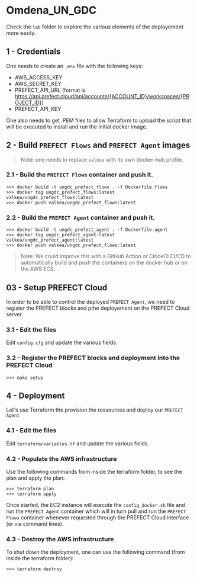# Omdena_UN_GDC

Check the `lab` folder to explore the various elements of the deployement more easily.

## 1 - Credentials
One needs to create an `.env` file with the following keys:
- AWS_ACCESS_KEY
- AWS_SECRET_KEY
- PREFECT_API_URL (format is https://api.prefect.cloud/api/accounts/{ACCOUNT_ID}/workspaces/{PROJECT_ID})
- PREFECT_API_KEY

One also needs to get .PEM files to allow Terraform to upload the script that will be executed to install and run the initial docker image.

## 2 - Build `PREFECT Flows` and `PREFECT Agent` images

> Note: one needs to replace `valkea` with its own docker-hub profile.

### 2.1 - Build the `PREFECT Flows` container and push it.
```code
>>> docker build -t ungdc_prefect_flows . -f Dockerfile.flows
>>> docker tag ungdc_prefect_flows:latest valkea/ungdc_prefect_flows:latest
>>> docker push valkea/ungdc_prefect_flows:latest
```

### 2.2 - Build the `PREFECT Agent` container and push it. 
```code
>>> docker build -t ungdc_prefect_agent . -f Dockerfile.agent
>>> docker tag ungdc_prefect_agent:latest valkea/ungdc_prefect_agent:latest
>>> docker push valkea/ungdc_prefect_flows:latest
```

> Note: We could improve this with a GitHub Action or CirlceCI CI/CD to automatically build and push the containers on the docker hub or on the AWS ECS.

## 03 - Setup PREFECT Cloud
In order to be able to control the deployed `PREFECT Agent`, we need to register the PREFECT blocks and pthe deployement on the PREFECT Cloud server.

### 3.1 - Edit the files
Edit `config.cfg` and update the various fields.

### 3.2 - Register the PREFECT blocks and deployment into the PREFECT Cloud
```code
>>> make setup
```

## 4 - Deployment
Let's use Terraform the provision the ressources and deploy our `PREFECT Agent`

### 4.1 - Edit the files
Edit `terraform/variables.tf` and update the various fields.

### 4.2 - Populate the AWS infrastructure

Use the following commands from inside the terraform folder, to see the plan and apply the plan:

```code
>>> terraform plan
>>> terraform apply
```

Once started, the EC2 instance will execute the `config_docker.sh` file and run the `PREFECT Agent` container which will in turn pull and run the `PREFECT Flows` container whenever requested through the PREFECT Cloud interface (or via command lines).

### 4.3 - Destroy the AWS infrastructure
To shut down the deployment, one can use the following command (from inside the terraform folder):

```code
>>> terraform destroy
```
